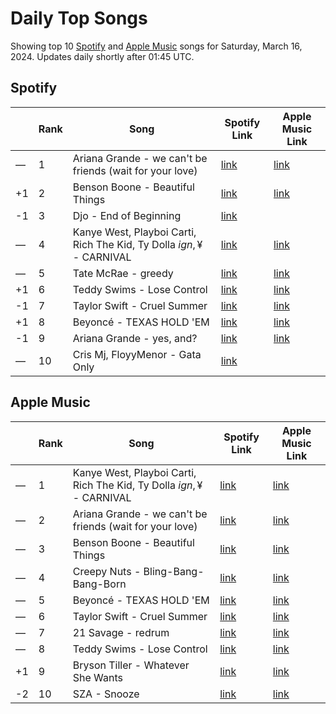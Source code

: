 # Daily Top Songs

Showing top 10 [Spotify](#spotify) and [Apple Music](#apple-music) songs for Saturday, March 16, 2024. Updates daily shortly after 01:45 UTC.

## Spotify

|             | Rank            | Song            | Spotify Link                    | Apple Music Link                                                                             |
| ----------- | --------------- | --------------- | ------------------------------- | -------------------------------------------------------------------------------------------- |
| — | 1 | Ariana Grande - we can't be friends (wait for your love) | [link](https://open.spotify.com/track/46kspZSY3aKmwQe7O77fCC) | [link](https://music.apple.com/us/song/we-cant-be-friends-wait-for-your-love/1725878242) |
| +1 | 2 | Benson Boone - Beautiful Things | [link](https://open.spotify.com/track/6tNQ70jh4OwmPGpYy6R2o9) | [link](https://music.apple.com/us/song/beautiful-things/1724488124) |
| -1 | 3 | Djo - End of Beginning | [link](https://open.spotify.com/track/3qhlB30KknSejmIvZZLjOD) |  |
| — | 4 | Kanye West, Playboi Carti, Rich The Kid, Ty Dolla $ign, ¥$ - CARNIVAL | [link](https://open.spotify.com/track/4m4BHvDfzIgj5LbQLuFiIp) | [link](https://music.apple.com/us/song/carnival/1730241073) |
| — | 5 | Tate McRae - greedy | [link](https://open.spotify.com/track/3rUGC1vUpkDG9CZFHMur1t) | [link](https://music.apple.com/us/song/greedy/1706381103) |
| +1 | 6 | Teddy Swims - Lose Control | [link](https://open.spotify.com/track/17phhZDn6oGtzMe56NuWvj) | [link](https://music.apple.com/us/song/lose-control/1691699836) |
| -1 | 7 | Taylor Swift - Cruel Summer | [link](https://open.spotify.com/track/1BxfuPKGuaTgP7aM0Bbdwr) | [link](https://music.apple.com/us/song/cruel-summer/1468058171) |
| +1 | 8 | Beyoncé - TEXAS HOLD 'EM | [link](https://open.spotify.com/track/0Z7nGFVCLfixWctgePsRk9) | [link](https://music.apple.com/us/song/texas-hold-em/1730408498) |
| -1 | 9 | Ariana Grande - yes, and? | [link](https://open.spotify.com/track/7gaA3wERFkFkgivjwbSvkG) | [link](https://music.apple.com/us/song/yes-and/1724584201) |
| — | 10 | Cris Mj, FloyyMenor - Gata Only | [link](https://open.spotify.com/track/6XjDF6nds4DE2BBbagZol6) |  |

## Apple Music

|             | Rank            | Song            | Spotify Link                    | Apple Music Link                   |
| ----------- | --------------- | --------------- | ------------------------------- | ---------------------------------- |
| — | 1 | Kanye West, Playboi Carti, Rich The Kid, Ty Dolla $ign, ¥$ - CARNIVAL | [link](https://open.spotify.com/track/4m4BHvDfzIgj5LbQLuFiIp) | [link](https://music.apple.com/us/song/carnival/1730241073) |
| — | 2 | Ariana Grande - we can't be friends (wait for your love) | [link](https://open.spotify.com/track/46kspZSY3aKmwQe7O77fCC) | [link](https://music.apple.com/us/song/we-cant-be-friends-wait-for-your-love/1725878242) |
| — | 3 | Benson Boone - Beautiful Things | [link](https://open.spotify.com/track/6tNQ70jh4OwmPGpYy6R2o9) | [link](https://music.apple.com/us/song/beautiful-things/1724488124) |
| — | 4 | Creepy Nuts - Bling-Bang-Bang-Born | [link](https://open.spotify.com/track/0kdqcbwei4MDWFEX5f33yG) | [link](https://music.apple.com/us/song/bling-bang-bang-born/1720332181) |
| — | 5 | Beyoncé - TEXAS HOLD 'EM | [link](https://open.spotify.com/track/0Z7nGFVCLfixWctgePsRk9) | [link](https://music.apple.com/us/song/texas-hold-em/1730408498) |
| — | 6 | Taylor Swift - Cruel Summer | [link](https://open.spotify.com/track/1BxfuPKGuaTgP7aM0Bbdwr) | [link](https://music.apple.com/us/song/cruel-summer/1468058171) |
| — | 7 | 21 Savage - redrum | [link](https://open.spotify.com/track/52eIcoLUM25zbQupAZYoFh) | [link](https://music.apple.com/us/song/redrum/1724494724) |
| — | 8 | Teddy Swims - Lose Control | [link](https://open.spotify.com/track/17phhZDn6oGtzMe56NuWvj) | [link](https://music.apple.com/us/song/lose-control/1691699836) |
| +1 | 9 | Bryson Tiller - Whatever She Wants | [link](https://open.spotify.com/track/57wp7VFnV8X0pSVnYArGeJ) | [link](https://music.apple.com/us/song/whatever-she-wants/1729856953) |
| -2 | 10 | SZA - Snooze | [link](https://open.spotify.com/track/24yrJJkmVUMkJHvCaR85BN) | [link](https://music.apple.com/us/song/snooze/1657869492) |
